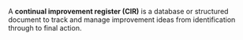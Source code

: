 A **continual improvement register (CIR)** is a database or structured document to track and manage improvement ideas from identification through to final action.